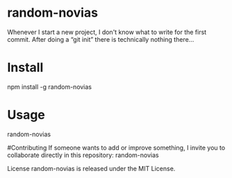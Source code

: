 # random-novias

Whenever I start a new project, I don't know what to write for the first commit. After doing a “git init” there is technically nothing there...

# Install
npm install -g random-novias

# Usage
random-novias

#Contributing
If someone wants to add or improve something, I invite you to collaborate directly in this repository: random-novias

License
random-novias is released under the MIT License.